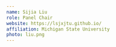 ```yaml
---
name: Sijia Liu
role: Panel Chair
website: https://lsjxjtu.github.io/
affiliation: Michigan State University
photo: liu.png
---
```


